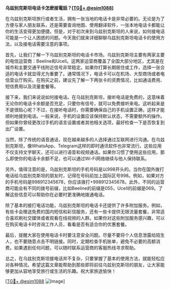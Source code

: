 **乌兹别克斯坦电话卡怎麽接電話？[[TG💪+ @esim1088](https://t.me/s/esim1088)]**

在乌兹别克斯坦旅行或者生活，拥有一张当地的电话卡是非常必要的。无论是为了方便与家人朋友联系，还是需要查询地图、使用翻译软件，一张本地电话卡都能让你的生活变得更加便捷。但是，对于初次来到乌兹别克斯坦的人来说，如何接电话可能是一个让人困惑的问题。今天我们就来详细聊聊乌兹别克斯坦电话卡的使用方法，以及接电话需要注意的事项。

首先，让我们了解一下乌兹别克斯坦的电话卡市场。乌兹别克斯坦主要有两家主要的电信运营商：Beeline和Ucell。这两家运营商覆盖了全国大部分地区，尤其是在城市和主要交通干线附近信号非常稳定。如果你打算长期居住或工作，选择一张合适的电话卡就显得尤为重要了。通常情况下，电话卡可以在机场、大型商场或者电信营业厅购买。在购买之前，建议先了解一下两张卡的资费情况，比如通话费用、短信费用以及流量套餐等。

接下来，我们来说说如何接电话。在乌兹别克斯坦，接听电话是免费的，这意味着无论你的电话卡余额是否充足，只要你有信号，就可以免费接听来电。这听起来是不是很贴心呢？不过，在接听电话时，你需要确保自己的手机设置正确，这样才能顺利地接到电话。一般来说，手机的设置应该保持默认状态，不需要额外的操作。但如果你曾经更改过手机的语言设置或者其他相关选项，最好检查一下是否恢复到出厂设置。

当然，除了传统的语音通话，现在越来越多的人选择通过互联网进行沟通。在乌兹别克斯坦，像WhatsApp、Telegram这样的即时通讯软件也非常流行。这些应用不仅支持文字聊天，还可以进行语音和视频通话。如果你习惯了使用这些应用，那么即使你的电话卡余额不足，也可以通过Wi-Fi网络继续与他人保持联系。

另外，值得注意的是，乌兹别克斯坦的手机号码是以998开头的。当你在国外拨打电话给乌兹别克斯坦的朋友时，记得在号码前加上国际区号998。例如，如果对方的手机号码是998912345678，你应该拨打+998912345678。此外，不同的运营商可能会有不同的拨号前缀，比如Beeline的前缀是055，Ucell的前缀是069。了解这些信息可以帮助你在必要时更准确地拨通电话。

除了基本的接打电话功能，乌兹别克斯坦的电话卡还提供了许多附加服务。例如，有些卡会赠送免费的国内短信和彩信服务，还有一些卡提供无限流量套餐，非常适合喜欢刷社交媒体或者观看在线视频的人群。如果你对这些附加服务感兴趣，可以在购买电话卡时咨询工作人员，看看是否有适合你的优惠套餐。

最后，提醒大家在使用电话卡时要注意安全问题。尽量不要将个人信息泄露给陌生人，也不要随意点击不明链接。同时，定期检查手机账单，避免不必要的高额消费。如果遇到任何问题，可以随时联系运营商的客服热线寻求帮助。

总之，在乌兹别克斯坦接电话并不复杂，只要掌握了基本的使用方法，就能轻松应对各种情况。希望这篇文章能帮助到那些即将前往乌兹别克斯坦的朋友，让大家能够更加从容地享受旅行或生活的乐趣。祝大家旅途愉快！

[[TG💪+ @esim1088](https://t.me/s/esim1088) ![Image](https://i.postimg.cc/4NQfJmqS/Snipaste-2025-05-13-00-14-12.png)]